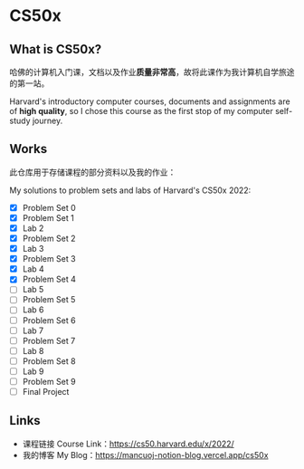 # CS50x

## What is CS50x?

哈佛的计算机入门课，文档以及作业**质量非常高**，故将此课作为我计算机自学旅途的第一站。

Harvard's introductory computer courses, documents and assignments are of **high quality**, so I chose this course as the first stop of my computer self-study journey.

## Works

此仓库用于存储课程的部分资料以及我的作业：

My solutions to problem sets and labs of Harvard's CS50x 2022:

- [x] Problem Set 0
- [x] Problem Set 1
- [x] Lab 2
- [x] Problem Set 2
- [x] Lab 3
- [x] Problem Set 3
- [x] Lab 4
- [x] Problem Set 4
- [ ] Lab 5
- [ ] Problem Set 5
- [ ] Lab 6
- [ ] Problem Set 6
- [ ] Lab 7
- [ ] Problem Set 7
- [ ] Lab 8
- [ ] Problem Set 8
- [ ] Lab 9
- [ ] Problem Set 9
- [ ] Final Project

## Links

- 课程链接 Course Link：https://cs50.harvard.edu/x/2022/
- 我的博客 My Blog：https://mancuoj-notion-blog.vercel.app/cs50x
